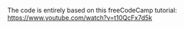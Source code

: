 The code is entirely based on this freeCodeCamp tutorial: https://www.youtube.com/watch?v=t10QcFx7d5k
